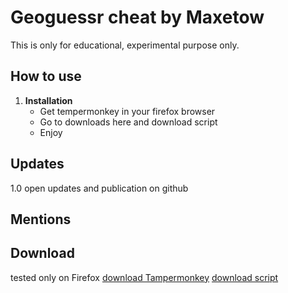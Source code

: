 # Geoguessr cheat by Maxetow
This is only for educational, experimental purpose only.
## How to use

1. **Installation**
   - Get tempermonkey in your firefox browser
   - Go to downloads here and download script
   - Enjoy
## Updates
1.0 open updates and publication on github
## Mentions

## Download
tested only on Firefox 
[download Tampermonkey](<https://addons.mozilla.org/en-US/firefox/addon/tampermonkey/>)
[download script](<https://raw.githubusercontent.com/Maxetow/Geoguessr_location/main/Geoguessr Location Resolver (By maxetow)-1.0.user.js>)
